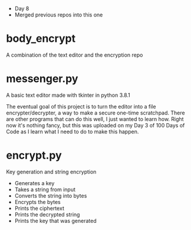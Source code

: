 * Day 8
* Merged previous repos into this one

# body_encrypt
A combination of the text editor and the encryption repo

# messenger.py
A basic text editor made with tkinter in python 3.8.1

The eventual goal of this project is to turn the editor into a file encrypter/decrypter, a way to make a secure one-time scratchpad. There are other programs that can do this well, I just wanted to learn how.
Right now it's nothing fancy, but this was uploaded on my Day 3 of 100 Days of Code as I learn what I need to do to make this happen.

# encrypt.py
Key generation and string encryption
* Generates a key
* Takes a string from input
* Converts the string into bytes
* Encrypts the bytes
* Prints the ciphertext
* Prints the decrypted string
* Prints the key that was generated
